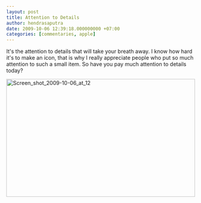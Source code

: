 ```yaml
---
layout: post
title: Attention to Details
author: hendrasaputra
date: 2009-10-06 12:39:18.000000000 +07:00
categories: [commentaries, apple]
---
```

It's the attention to details that will take your breath away. I know how hard it's to make an icon, that is why I really appreciate people who put so much attention to such a small item. So have you pay much attention to details today?

<a href="http://gilagiback.files.wordpress.com/2009/10/screen_shot_2009-10-06_at_12-3-png-scaled-10001.jpg"><img alt="Screen_shot_2009-10-06_at_12" height="313" src="http://gilagiback.files.wordpress.com/2009/10/screen_shot_2009-10-06_at_12-3-png-scaled-10001.jpg?w=300" width="500" /></a>

